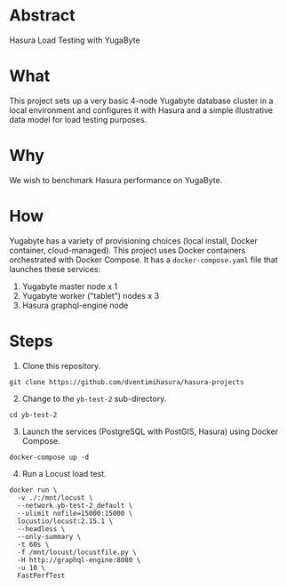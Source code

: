 # Abstract #

Hasura Load Testing with YugaByte

# What #

This project sets up a very basic 4-node Yugabyte database cluster in
a local environment and configures it with Hasura and a simple
illustrative data model for load testing purposes.

# Why #

We wish to benchmark Hasura performance on YugaByte.

# How #

Yugabyte has a variety of provisioning choices (local install, Docker
container, cloud-managed).  This project uses Docker containers
orchestrated with Docker Compose.  It has a `docker-compose.yaml` file
that launches these services:

1. Yugabyte master node x 1
2. Yugabyte worker ("tablet") nodes x 3
3. Hasura graphql-engine node

# Steps #

1. Clone this repository.

```shell
git clone https://github.com/dventimihasura/hasura-projects
```

2. Change to the `yb-test-2` sub-directory.

```shell
cd yb-test-2
```

3. Launch the services (PostgreSQL with PostGIS, Hasura) using Docker
   Compose.
   
```shell
docker-compose up -d
```

4. Run a Locust load test.

```shell
docker run \
  -v ./:/mnt/locust \
  --network yb-test-2_default \
  --ulimit nofile=15000:15000 \
  locustio/locust:2.15.1 \
  --headless \
  --only-summary \
  -t 60s \
  -f /mnt/locust/locustfile.py \
  -H http://graphql-engine:8080 \
  -u 10 \
  FastPerfTest
```
